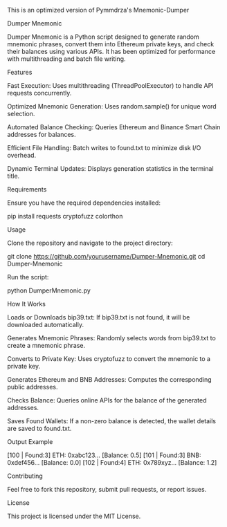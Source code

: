 This is an optimized version of Pymmdrza's Mnemonic-Dumper

Dumper Mnemonic

Dumper Mnemonic is a Python script designed to generate random mnemonic phrases, convert them into Ethereum private keys, and check their balances using various APIs. It has been optimized for performance with multithreading and batch file writing.

Features

Fast Execution: Uses multithreading (ThreadPoolExecutor) to handle API requests concurrently.

Optimized Mnemonic Generation: Uses random.sample() for unique word selection.

Automated Balance Checking: Queries Ethereum and Binance Smart Chain addresses for balances.

Efficient File Handling: Batch writes to found.txt to minimize disk I/O overhead.

Dynamic Terminal Updates: Displays generation statistics in the terminal title.

Requirements

Ensure you have the required dependencies installed:

pip install requests cryptofuzz colorthon

Usage

Clone the repository and navigate to the project directory:

git clone https://github.com/yourusername/Dumper-Mnemonic.git
cd Dumper-Mnemonic

Run the script:

python DumperMnemonic.py

How It Works

Loads or Downloads bip39.txt: If bip39.txt is not found, it will be downloaded automatically.

Generates Mnemonic Phrases: Randomly selects words from bip39.txt to create a mnemonic phrase.

Converts to Private Key: Uses cryptofuzz to convert the mnemonic to a private key.

Generates Ethereum and BNB Addresses: Computes the corresponding public addresses.

Checks Balance: Queries online APIs for the balance of the generated addresses.

Saves Found Wallets: If a non-zero balance is detected, the wallet details are saved to found.txt.

Output Example

[100 | Found:3] ETH: 0xabc123... [Balance: 0.5]
[101 | Found:3] BNB: 0xdef456... [Balance: 0.0]
[102 | Found:4] ETH: 0x789xyz... [Balance: 1.2]

Contributing

Feel free to fork this repository, submit pull requests, or report issues.

License

This project is licensed under the MIT License.

